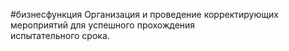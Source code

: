 #бизнесфункция 
Организация и проведение корректирующих мероприятий для успешного прохождения  
испытательного срока.
